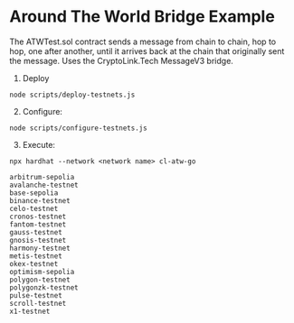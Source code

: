 # Around The World Bridge Example

The ATWTest.sol contract sends a message from chain to chain, hop to hop, one after another, until
it arrives back at the chain that originally sent the message. Uses the CryptoLink.Tech MessageV3
bridge. 

1. Deploy
   
```node scripts/deploy-testnets.js```

2. Configure:

```node scripts/configure-testnets.js```


3. Execute:

```npx hardhat --network <network name> cl-atw-go```


```
arbitrum-sepolia
avalanche-testnet
base-sepolia
binance-testnet
celo-testnet
cronos-testnet
fantom-testnet
gauss-testnet
gnosis-testnet
harmony-testnet
metis-testnet
okex-testnet
optimism-sepolia
polygon-testnet
polygonzk-testnet
pulse-testnet
scroll-testnet
x1-testnet
```
